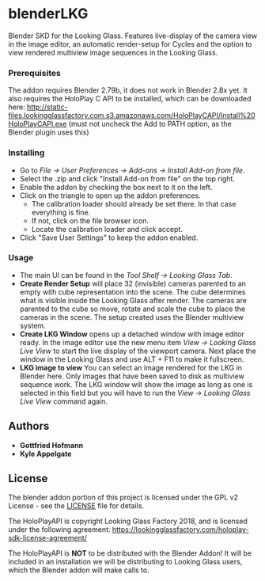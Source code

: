 # blenderLKG
Blender SKD for the Looking Glass. Features live-display of the camera view in the image editor, an automatic render-setup for Cycles and the option to view rendered multiview image sequences in the Looking Glass.

### Prerequisites

The addon requires Blender 2.79b, it does not work in Blender 2.8x yet.
It also requires the HoloPlay C API to be installed, which can be downloaded here: http://static-files.lookingglassfactory.com.s3.amazonaws.com/HoloPlayCAPI/Install%20HoloPlayCAPI.exe (must not uncheck the Add to PATH option, as the Blender plugin uses this)

### Installing

* Go to _File → User Preferences → Add-ons → Install Add-on from file_.
* Select the .zip and click "Install Add-on from file" on the top right.
* Enable the addon by checking the box next to it on the left.
* Click on the triangle to open up the addon preferences.
    * The calibration loader should already be set there. In that case everything is fine.
    * If not, click on the file browser icon.
    * Locate the calibration loader and click accept.
* Click "Save User Settings" to keep the addon enabled.

### Usage

* The main UI can be found in the _Tool Shelf → Looking Glass Tab_.
* **Create Render Setup** will place 32 (invisible) cameras parented to an empty with cube representation into the scene. The cube determines what is visible inside the Looking Glass after render. The cameras are parented to the cube so move, rotate and scale the cube to place the cameras in the scene. The setup created uses the Blender multiview system.
* **Create LKG Window** opens up a detached window with image editor ready. In the image editor use the new menu item _View → Looking Glass Live View_ to start the live display of the viewport camera. Next place the window in the Looking Glass and use ALT + F11 to make it fullscreen.
* **LKG image to view** You can select an image rendered for the LKG in Blender here. Only images that have been saved to disk as multiview sequence work. The LKG window will show the image as long as one is selected in this field but you will have to run the _View → Looking Glass Live View_ command again.


## Authors

* **Gottfried Hofmann** 
* **Kyle Appelgate** 

## License

The blender addon portion of this project is licensed under the GPL v2 License - see the [LICENSE](LICENSE) file for details.

The HoloPlayAPI is copyright Looking Glass Factory 2018, and is licensed under the following agreement:
https://lookingglassfactory.com/holoplay-sdk-license-agreement/

The HoloPlayAPI is **NOT** to be distributed with the Blender Addon! It will be included in an installation we will be distributing to Looking Glass users, which the Blender addon will make calls to.

